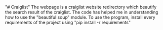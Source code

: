 "# Craiglist" 
The webpage is a craiglist website redirectory which beautify the search result of the craiglist. The code has helped me in understanding how to use the "beautiful soup" module.
To use the program, install every requirements of the project using "pip install -r requirements"
